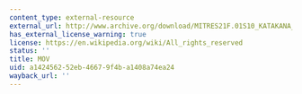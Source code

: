 ```yaml
---
content_type: external-resource
external_url: http://www.archive.org/download/MITRES21F.01S10_KATAKANA_EXERCISES/5d3.mov
has_external_license_warning: true
license: https://en.wikipedia.org/wiki/All_rights_reserved
status: ''
title: MOV
uid: a1424562-52eb-4667-9f4b-a1408a74ea24
wayback_url: ''
---
```

